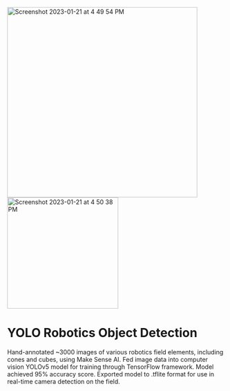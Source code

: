<img width="440" alt="Screenshot 2023-01-21 at 4 49 54 PM" src="https://github.com/user-attachments/assets/79b6d358-ce9a-4a6e-82e6-e9af954a0513">
<img width="257" alt="Screenshot 2023-01-21 at 4 50 38 PM" src="https://github.com/user-attachments/assets/4f1259af-c057-47f5-88cb-219dd3623599">

# YOLO Robotics Object Detection
Hand-annotated ~3000 images of various robotics field elements, including cones and cubes, using Make Sense AI. Fed image data into computer vision YOLOv5 model for training through TensorFlow framework. Model achieved 95% accuracy score. Exported model to .tflite format for use in real-time camera detection on the field.  

